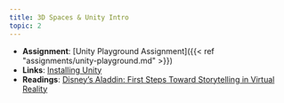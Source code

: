 ```yaml
---
title: 3D Spaces & Unity Intro
topic: 2
---
```

- **Assignment**: [Unity Playground Assignment]({{< ref "assignments/unity-playground.md" >}})
- **Links**: [Installing Unity](https://guidebook.hdyar.com/docs/unity/setup/installing-unity/)
- **Readings**: [Disney’s Aladdin: First Steps Toward Storytelling in Virtual Reality](https://dl.acm.org/doi/pdf/10.1145/237170.237257)
